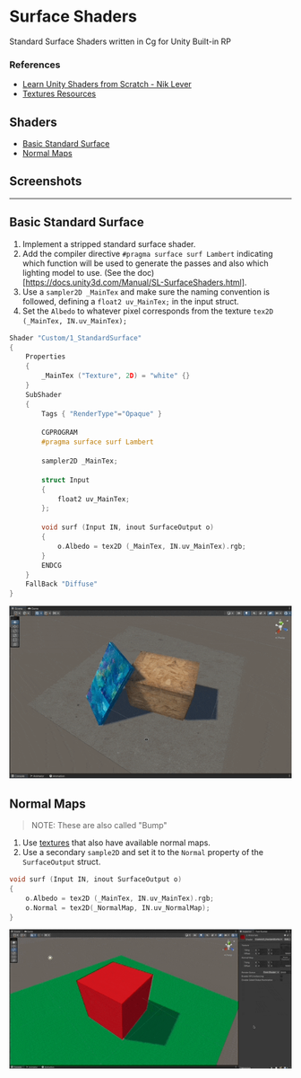 # Surface Shaders

Standard Surface Shaders written in Cg for Unity Built-in RP

### References

- [Learn Unity Shaders from Scratch - Nik Lever](https://www.udemy.com/course/learn-unity-shaders-from-scratch)
- [Textures Resources](https://3dtextures.me)

## Shaders

- [Basic Standard Surface](#basic-standard-surface)
- [Normal Maps](#normal-maps)

## Screenshots

---

## Basic Standard Surface

1. Implement a stripped standard surface shader.
1. Add the compiler directive `#pragma surface surf Lambert` indicating which function will be used to generate the passes and also which lighting model to use. (See the doc)[https://docs.unity3d.com/Manual/SL-SurfaceShaders.html].
1. Use a `sampler2D _MainTex` and make sure the naming convention is followed, defining a `float2 uv_MainTex;` in the input struct.
1. Set the `Albedo` to whatever pixel corresponds from the texture `tex2D (_MainTex, IN.uv_MainTex);`

```c
Shader "Custom/1_StandardSurface"
{
    Properties
    {
        _MainTex ("Texture", 2D) = "white" {}
    }
    SubShader
    {
        Tags { "RenderType"="Opaque" }

        CGPROGRAM
        #pragma surface surf Lambert

        sampler2D _MainTex;

        struct Input
        {
            float2 uv_MainTex;
        };

        void surf (Input IN, inout SurfaceOutput o)
        {
            o.Albedo = tex2D (_MainTex, IN.uv_MainTex).rgb;
        }
        ENDCG
    }
    FallBack "Diffuse"
}
```

![Gif](./docs/1.gif)

## Normal Maps

> NOTE: These are also called "Bump"

1. Use [textures](https://3dtextures.me/2018/10/09/blocks-001/) that also have available normal maps.
1. Use a secondary `sample2D` and set it to the `Normal` property of the `SurfaceOutput` struct.

```c
void surf (Input IN, inout SurfaceOutput o)
{
    o.Albedo = tex2D (_MainTex, IN.uv_MainTex).rgb;
    o.Normal = tex2D(_NormalMap, IN.uv_NormalMap);
}
```

![Gif](./docs/2.gif)
